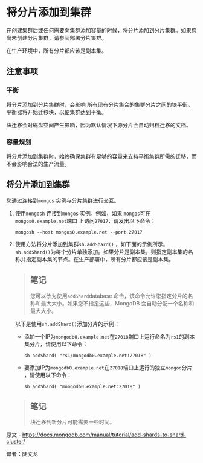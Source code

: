 # 将分片添加到集群

在创建集群后或任何需要向集群添加容量的时候，将分片添加到分片集群。如果您尚未创建分片集群，请参阅部署分片集群。

在生产环境中，所有分片都应该是副本集。

## 注意事项

### 平衡

将分片添加到分片集群时，会影响 所有现有分片集合的集群分片之间的块平衡。平衡器将开始迁移块，以便集群达到平衡。

块迁移会对磁盘空间产生影响，因为默认情况下源分片会自动归档迁移的文档。

### 容量规划

将分片添加到集群时，始终确保集群有足够的容量来支持平衡集群所需的迁移，而不会影响合法的生产流量。

## 将分片添加到集群

您通过连接到`mongos` 实例与分片集群进行交互。

1. 使用`mongosh` 连接到`mongos` 实例。例如，如果 `mongos`可在 `mongos0.example.net`端口 上访问`27017`，请发出以下命令：

   ```shell
   mongosh --host mongos0.example.net --port 27017
   ```

   

2. 使用方法将分片添加到集群`sh.addShard()` ，如下面的示例所示。`sh.addShard()`为每个分片单独添加。如果分片是副本集，则指定副本集的名称并指定副本集的节点。在生产部署中，所有分片都应该是副本集。

   >## 笔记
   >
   >您可以改为使用`addShard`database 命令，该命令允许您指定分片的名称和最大大小。如果您不指定这些，MongoDB 会自动分配一个名称和最大大小。

   

   以下是使用`sh.addShard()`添加分片的示例 ：

   - 添加一个IP为`mongodb0.example.net`在`27018`端口上运行命名为`rs1`的副本集分片，请使用以下命令：

     ```shell
     sh.addShard( "rs1/mongodb0.example.net:27018" )
     ```

     

   - 要添加IP为`mongodb0.example.net`在`27018`端口上运行的独立`mongod`分片 ，请使用以下命令：

     ```shell
     sh.addShard( "mongodb0.example.net:27018" )
     ```

     

   >## 笔记
   >
   >块迁移到新分片可能需要一些时间。

   

原文 - https://docs.mongodb.com/manual/tutorial/add-shards-to-shard-cluster/

译者：陆文龙
